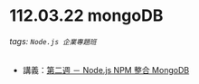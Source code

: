# 112.03.22 mongoDB
###### tags: `Node.js 企業專題班`
* 講義：[第二週 － Node.js NPM 整合 MongoDB](https://hackmd.io/wxEJSh6DTFS_SMnd62KSYw?view)
